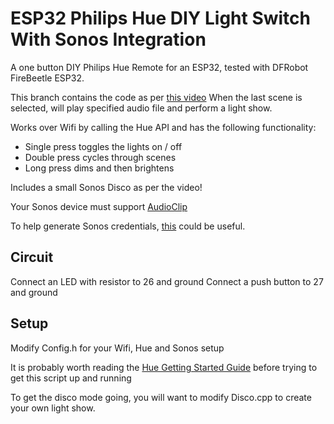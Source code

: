 # ESP32 Philips Hue DIY Light Switch With Sonos Integration

A one button DIY Philips Hue Remote for an ESP32, tested with DFRobot FireBeetle ESP32.

This branch contains the code as per [this video](https://youtu.be/HGSPCLT5efM)  When the last scene is selected, will play specified audio file and perform a light show.

Works over Wifi by calling the Hue API and has the following functionality:
 * Single press toggles the lights on / off
 * Double press cycles through scenes
 * Long press dims and then brightens

Includes a small Sonos Disco as per the video!

Your Sonos device must support [AudioClip](https://developer.sonos.com/reference/control-api/audioclip/) 

To help generate Sonos credentials, [this](https://github.com/mnkii/sonos-token) could be useful.

## Circuit

Connect an LED with resistor to 26 and ground
Connect a push button to 27 and ground

## Setup

Modify Config.h for your Wifi, Hue and Sonos setup

It is probably worth reading the [Hue Getting Started Guide](https://developers.meethue.com/develop/get-started-2/) before trying to get this script up and running

To get the disco mode going, you will want to modify Disco.cpp to create your own light show.
